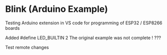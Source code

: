 # Blink   (Arduino Example)

Testing Arduino extension in VS code for programming of ESP32 / ESP8266 boards

Added #define LED_BUILTIN 2
The original example was not complete !   ???

Test remote changes
